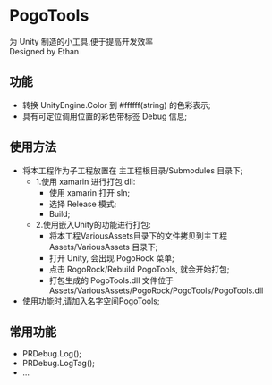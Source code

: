 # PogoTools
为 Unity 制造的小工具,便于提高开发效率  
Designed by Ethan

## 功能
- 转换 UnityEngine.Color 到 #ffffff(string) 的色彩表示;
- 具有可定位调用位置的彩色带标签 Debug 信息;

## 使用方法
- 将本工程作为子工程放置在 主工程根目录/Submodules 目录下;
  - 1.使用 xamarin 进行打包 dll:
    - 使用 xamarin 打开 sln;
    - 选择 Release 模式;
    - Build;
  - 2.使用嵌入Unity的功能进行打包:
    - 将本工程VariousAssets目录下的文件拷贝到主工程 Assets/VariousAssets 目录下;
    - 打开 Unity, 会出现 PogoRock 菜单;
    - 点击 RogoRock/Rebuild PogoTools, 就会开始打包;
    - 打包生成的 PogoTools.dll 文件位于 Assets/VariousAssets/PogoRock/PogoTools/PogoTools.dll
- 使用功能时,请加入名字空间PogoTools;

## 常用功能
- PRDebug.Log();
- PRDebug.LogTag();
- ...
